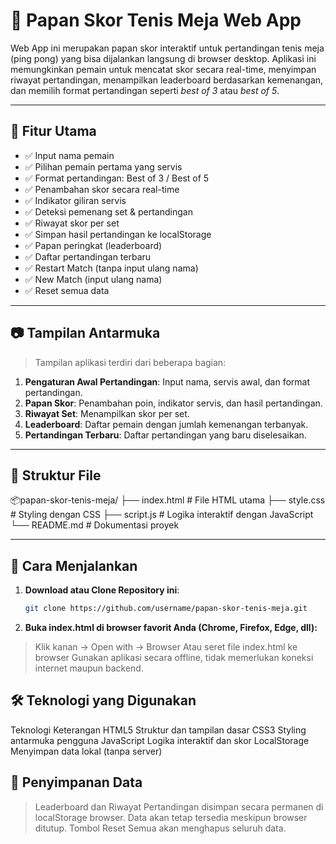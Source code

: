 # 🏓 Papan Skor Tenis Meja Web App

Web App ini merupakan papan skor interaktif untuk pertandingan tenis meja (ping pong) yang bisa dijalankan langsung di browser desktop. Aplikasi ini memungkinkan pemain untuk mencatat skor secara real-time, menyimpan riwayat pertandingan, menampilkan leaderboard berdasarkan kemenangan, dan memilih format pertandingan seperti *best of 3* atau *best of 5*.

---

## 🎯 Fitur Utama

- ✅ Input nama pemain
- ✅ Pilihan pemain pertama yang servis
- ✅ Format pertandingan: Best of 3 / Best of 5
- ✅ Penambahan skor secara real-time
- ✅ Indikator giliran servis
- ✅ Deteksi pemenang set & pertandingan
- ✅ Riwayat skor per set
- ✅ Simpan hasil pertandingan ke localStorage
- ✅ Papan peringkat (leaderboard)
- ✅ Daftar pertandingan terbaru
- ✅ Restart Match (tanpa input ulang nama)
- ✅ New Match (input ulang nama)
- ✅ Reset semua data

---

## 📷 Tampilan Antarmuka

> Tampilan aplikasi terdiri dari beberapa bagian:

1. **Pengaturan Awal Pertandingan**: Input nama, servis awal, dan format pertandingan.
2. **Papan Skor**: Penambahan poin, indikator servis, dan hasil pertandingan.
3. **Riwayat Set**: Menampilkan skor per set.
4. **Leaderboard**: Daftar pemain dengan jumlah kemenangan terbanyak.
5. **Pertandingan Terbaru**: Daftar pertandingan yang baru diselesaikan.

---

## 📁 Struktur File

📦papan-skor-tenis-meja/ ├── index.html # File HTML utama ├── style.css # Styling dengan CSS ├── script.js # Logika interaktif dengan JavaScript └── README.md # Dokumentasi proyek


---

## 🚀 Cara Menjalankan

1. **Download atau Clone Repository ini**:
   ```bash
   git clone https://github.com/username/papan-skor-tenis-meja.git

2. **Buka index.html di browser favorit Anda (Chrome, Firefox, Edge, dll):**
> Klik kanan → Open with → Browser
> Atau seret file index.html ke browser
> Gunakan aplikasi secara offline, tidak memerlukan koneksi internet maupun backend.

## 🛠 Teknologi yang Digunakan

Teknologi	Keterangan
HTML5	Struktur dan tampilan dasar
CSS3	Styling antarmuka pengguna
JavaScript	Logika interaktif dan skor
LocalStorage	Menyimpan data lokal (tanpa server)

## 💾 Penyimpanan Data
> Leaderboard dan Riwayat Pertandingan disimpan secara permanen di localStorage browser.
> Data akan tetap tersedia meskipun browser ditutup.
> Tombol Reset Semua akan menghapus seluruh data.


